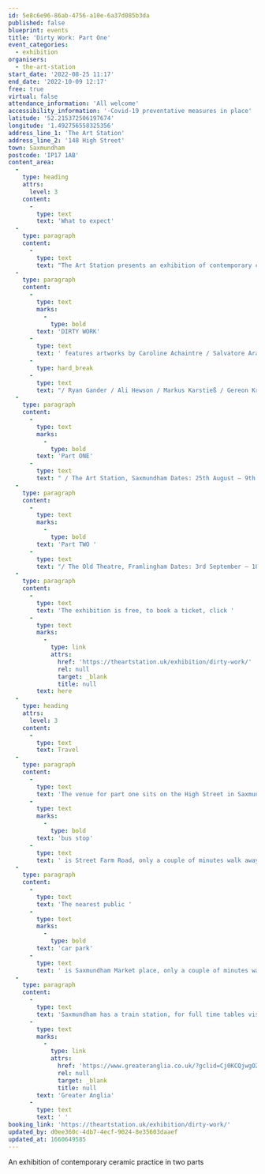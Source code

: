 ```yaml
---
id: 5e8c6e96-86ab-4756-a10e-6a37d085b3da
published: false
blueprint: events
title: 'Dirty Work: Part One'
event_categories:
  - exhibition
organisers:
  - the-art-station
start_date: '2022-08-25 11:17'
end_date: '2022-10-09 12:17'
free: true
virtual: false
attendance_information: 'All welcome'
accessibility_information: '-Covid-19 preventative measures in place'
latitude: '52.215372506197674'
longitude: '1.492756558325356'
address_line_1: 'The Art Station'
address_line_2: '148 High Street'
town: Saxmundham
postcode: 'IP17 1AB'
content_area:
  -
    type: heading
    attrs:
      level: 3
    content:
      -
        type: text
        text: 'What to expect'
  -
    type: paragraph
    content:
      -
        type: text
        text: "The Art Station presents an exhibition of contemporary ceramic practice in two parts.\_"
  -
    type: paragraph
    content:
      -
        type: text
        marks:
          -
            type: bold
        text: 'DIRTY WORK'
      -
        type: text
        text: ' features artworks by Caroline Achaintre / Salvatore Arancio / William Cobbing / Karen Densham'
      -
        type: hard_break
      -
        type: text
        text: "/ Ryan Gander / Ali Hewson / Markus Karstieß / Gereon Krebber / Richard Oliver / Nicholas Pope / Linda Sormin / Urara Tsuchiya / Clare Twomey / Anne Wenzel plus a diverse programme of events including a public Raku firing, artist talks, and live performances by William Cobbing.\_"
  -
    type: paragraph
    content:
      -
        type: text
        marks:
          -
            type: bold
        text: 'Part ONE'
      -
        type: text
        text: " / The Art Station, Saxmundham Dates: 25th August – 9th October 2022 Launch: Thursday 25th August, 6pm – 9pm Featuring live performances by William Cobbing\_"
  -
    type: paragraph
    content:
      -
        type: text
        marks:
          -
            type: bold
        text: 'Part TWO '
      -
        type: text
        text: "/ The Old Theatre, Framlingham Dates: 3rd September – 18th September 2022 Launch: Saturday 3rd September, 12pm – 5pm Featuring live performances by William Cobbing\_"
  -
    type: paragraph
    content:
      -
        type: text
        text: 'The exhibition is free, to book a ticket, click '
      -
        type: text
        marks:
          -
            type: link
            attrs:
              href: 'https://theartstation.uk/exhibition/dirty-work/'
              rel: null
              target: _blank
              title: null
        text: here
  -
    type: heading
    attrs:
      level: 3
    content:
      -
        type: text
        text: Travel
  -
    type: paragraph
    content:
      -
        type: text
        text: 'The venue for part one sits on the High Street in Saxmundham. The closet '
      -
        type: text
        marks:
          -
            type: bold
        text: 'bus stop'
      -
        type: text
        text: ' is Street Farm Road, only a couple of minutes walk away.'
  -
    type: paragraph
    content:
      -
        type: text
        text: 'The nearest public '
      -
        type: text
        marks:
          -
            type: bold
        text: 'car park'
      -
        type: text
        text: ' is Saxmundham Market place, only a couple of minutes walk from the venue.'
  -
    type: paragraph
    content:
      -
        type: text
        text: 'Saxmundham has a train station, for full time tables visit '
      -
        type: text
        marks:
          -
            type: link
            attrs:
              href: 'https://www.greateranglia.co.uk/?gclid=Cj0KCQjwgO2XBhCaARIsANrW2X3rpHh8wGu5O9jmE0pzhCMjCvUKT9aYXblWqS4pgRDJZ2W37oHPnfAaAj-9EALw_wcB'
              rel: null
              target: _blank
              title: null
        text: 'Greater Anglia'
      -
        type: text
        text: ' '
booking_link: 'https://theartstation.uk/exhibition/dirty-work/'
updated_by: d0ee360c-4db7-4ecf-9024-8e35603daaef
updated_at: 1660649585
---
```

An exhibition of contemporary ceramic practice in two parts